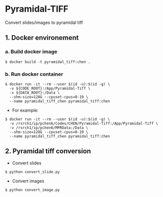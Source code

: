 # Pyramidal-TIFF
Convert slides/images to pyramidal tiff

## 1. Docker environement
### a. Build docker image
```
$ docker build -t pyramidal_tiff:chen .
```
### b. Run docker container
``` Start docker container (specify CODE_ROOT & DATA_ROOT)
$ docker run -it --rm --user $(id -u):$(id -g) \
  -v ${CODE_ROOT}:/App/Pyramidal-Tiff \
  -v ${DATA_ROOT}:/Data \
  --shm-size=128G --cpuset-cpus=0-19 \
  --name pyramidal_tiff_chen pyramidal_tiff:chen
```
* For example:
```
$ docker run -it --rm --user $(id -u):$(id -g) \
  -v /rsrch1/ip/pchen6/Codes/CHEN/Pyramidal-Tiff:/App/Pyramidal-Tiff \
  -v /rsrch1/ip/pchen6/MPRData:/Data \
  --shm-size=128G --cpuset-cpus=0-19 \
  --name pyramidal_tiff_chen pyramidal_tiff:chen
```

## 2. Pyramidal tiff conversion
* Convert slides
```
$ python convert_slide.py
```

* Convert images
```
$ python convert_image.py
```
